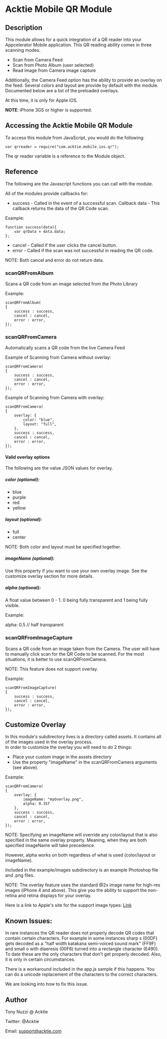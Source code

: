 # Acktie Mobile QR Module

## Description

This module allows for a quick integration of a QR reader into your Appcelerator Mobile application.  This QR reading ability comes in three scanning modes.

*  Scan from Camera Feed
*  Scan from Photo Album (user selected)
*  Read image from Camera image capture

Additionally, the Camera Feed option has the ability to provide an overlay on the feed.  Several colors and layout are provide by default with the module.  
Documented below are a list of the preloaded overlays.

At this time, it is only for Apple iOS.

**NOTE**: iPhone 3GS or higher is supported.

## Accessing the Acktie Mobile QR Module

To access this module from JavaScript, you would do the following:

	var qrreader = require("com.acktie.mobile.ios.qr");

The qr reader variable is a reference to the Module object.	

## Reference

The following are the Javascript functions you can call with the module.

All of the modules provide callbacks for:

*  success - Called in the event of a successful scan.  Callback data - This callback returns the data of the QR Code scan.

Example: 

	function success(data){
		var qrData = data.data;
	};

*  cancel - Called if the user clicks the cancel button.
*  error - Called if the scan was not successful in reading the QR code.

NOTE: Both cancel and error do not return data.

### scanQRFromAlbum

Scans a QR code from an image selected from the Photo Library

Example:

	scanQRFromAlbum(
	{
		success : success,
		cancel : cancel,
		error : error,
	});

### scanQRFromCamera

Automatically scans a QR code from the live Camera Feed

Example of Scanning from Camera without overlay:

	scanQRFromCamera(
	{
		success : success,
		cancel : cancel,
		error : error,
	});

Example of Scanning from Camera with overlay:

	scanQRFromCamera(
	{
		overlay: {
			color: "blue",
			layout: "full",
		},
		success : success,
		cancel : cancel,
		error : error,
	});

#### Valid overlay options

The following are the value JSON values for overlay.

##### color (optional):
*  blue
*  purple
*  red
*  yellow

##### layout (optional):
*  full
*  center

NOTE: Both color and layout must be specified together.

##### imageName (optional):
Use this property if you want to use your own overlay image.  See the customize overlay section for more details.

##### alpha (optional):
A float value between 0 - 1.  0 being fully transparent and 1 being fully visible.

Example:

alpha: 0.5  // half transparent

### scanQRFromImageCapture

Scans a QR code from an image taken from the Camera.  The user will have to manually click scan for the QR Code to be scanned.
For the most situations, it is better to use scanQRFromCamera.

NOTE:  This feature does not support overlay.

Example:

	scanQRFromImageCapture(
	{
		success : success,
		cancel : cancel,
		error : error,
	});

## Customize Overlay
In this module's subdirectory lives is a directory called assets.  It contains all of the images used in the overlay process.  
In order to customize the overlay you will need to do 2 things:

-  Place your custom image in the assets directory
-  Use the property "imageName" in the scanQRFromCamera arguments (see above).

Example:

	scanQRFromCamera(
	{
		overlay: {
			imageName: "myOverlay.png",
			alpha: 0.35f
		},
		success : success,
		cancel : cancel,
		error : error,
	});
	
NOTE: Specifying an imageName will override any color/layout that is also specified in the same overlay property. Meaning, when they are both specified imageName will take precedence.

However, alpha works on both regardless of what is used (color/layout or imageName).

Included in the example/images subdirectory is an example Photoshop file and .png files. 

NOTE: The overlay feature uses the standard @2x image name for high-res images (iPhone 4 and above). This give you the ability to support the non-retina and retina displays for your overlay. 

Here is a link to Apple's site for the support image types: [Link](http://developer.apple.com/library/ios/#documentation/uikit/reference/UIImage_Class/Reference/Reference.html)

## Known Issues:
In rare instances the QR reader does not properly decode QR codes that contain certain characters.  For example in some instances sharp s (00DF) gets decoded as a "half width katakana semi-voiced sound mark" (FF9F) and small o with diaeresis (00F6) turned into a rectangle character (E490).
To date these are the only characters that don't get properly decoded.  Also, it is only in certain circumstances. 

There is a workaround included in the app.js sample if this happens.  You can do a unicode replacement of the characters to the correct characters.

We are looking into how to fix this issue.

## Author

Tony Nuzzi @ Acktie

Twitter: @Acktie

Email: support@acktie.com
